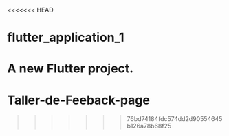 <<<<<<< HEAD
# flutter_application_1

A new Flutter project.
=======
# Taller-de-Feeback-page
>>>>>>> 76bd74184fdc574dd2d90554645b126a78b68f25
